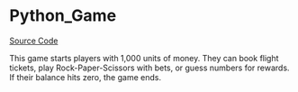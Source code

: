 # Python_Game

[Source Code](Project_Game.py)

This game starts players with 1,000 units of money. They can book flight tickets, play Rock-Paper-Scissors with bets, or guess numbers for rewards. If their balance hits zero, the game ends.
